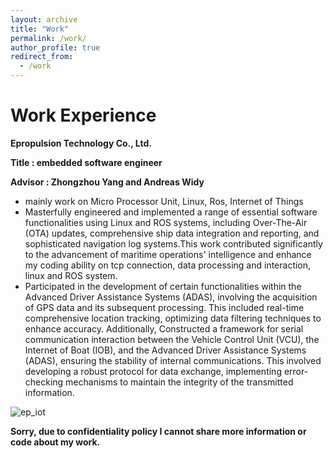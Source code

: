 ```yaml
---
layout: archive
title: "Work"
permalink: /work/
author_profile: true
redirect_from:
  - /work
---
```


# Work Experience
**Epropulsion Technology Co., Ltd.**

**Title : embedded software engineer**

**Advisor : Zhongzhou Yang and Andreas Widy**
- mainly work on Micro Processor Unit, Linux, Ros, Internet of Things
- Masterfully engineered and implemented a range of essential software functionalities using Linux and ROS systems,
including Over-The-Air (OTA) updates, comprehensive ship data integration and reporting, and sophisticated navigation log systems.This work contributed significantly to the advancement of maritime operations' intelligence and enhance my coding ability on tcp connection, data processing and interaction, linux and ROS system.  
- Participated in the development of certain functionalities within the Advanced Driver Assistance Systems (ADAS), involving the acquisition of GPS data and its subsequent processing. This included real-time comprehensive location tracking, optimizing data filtering techniques to enhance accuracy. Additionally, Constructed a framework for serial communication interaction between the Vehicle Control Unit (VCU), the Internet of Boat (IOB), and the Advanced Driver Assistance Systems (ADAS), ensuring the stability of internal communications. This involved developing a robust protocol for data exchange,  implementing error-checking mechanisms to maintain the integrity of the transmitted information.

![ep_iot](https://www.epropulsion.com/templates/yootheme/cache/e6/ePropulsio-IoT-Connectivity-e64a2a02.avif)

**Sorry, due to confidentiality policy I cannot share more information or code about my work.**
